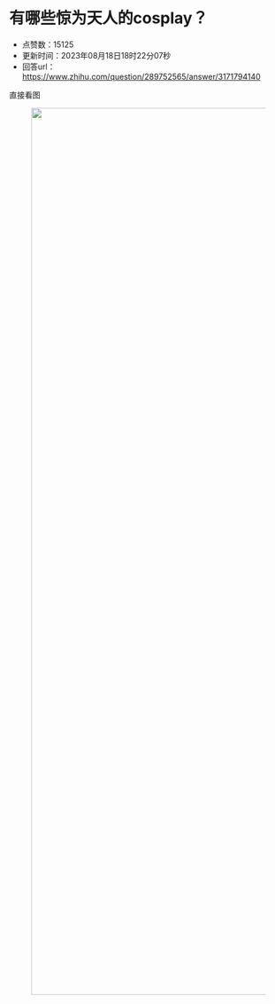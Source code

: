 # 有哪些惊为天人的cosplay？
- 点赞数：15125
- 更新时间：2023年08月18日18时22分07秒
- 回答url：https://www.zhihu.com/question/289752565/answer/3171794140
<body>
 <p data-pid="Daga0XHf">直接看图</p>
 <figure data-size="normal">
  <img src="https://picx.zhimg.com/50/v2-b98154ec298faec7079d5d14395f18cb_720w.jpg?source=1940ef5c" data-rawwidth="1600" data-rawheight="2133" data-size="normal" data-original-token="v2-82f4878be0515f30f0d07f37b4013669" data-default-watermark-src="https://pic1.zhimg.com/50/v2-32971ba6683592de14121a69b3ae2168_720w.jpg?source=1940ef5c" class="origin_image zh-lightbox-thumb" width="1600" data-original="https://picx.zhimg.com/v2-b98154ec298faec7079d5d14395f18cb_r.jpg?source=1940ef5c">
 </figure>
 <p></p>
</body>